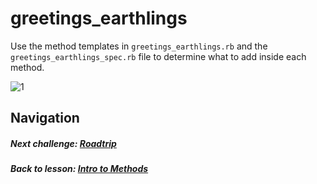 # greetings_earthlings
Use the method templates in `greetings_earthlings.rb` and the `greetings_earthlings_spec.rb` file to determine what to add inside each method.  

![1](http://i.imgur.com/oewbTxj.gif)  

## Navigation  
##### Next challenge: [Roadtrip](https://github.com/Coderdotnew/intro_web_apps_acp/tree/master/02_class/01_intro_to_methods/code/03_roadtrip)  
##### Back to lesson: [Intro to Methods](https://github.com/Coderdotnew/intro_web_apps_acp/tree/master/02_class/01_intro_to_methods)   